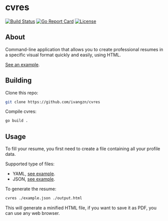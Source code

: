 # cvres

[![Build Status](https://img.shields.io/github/actions/workflow/status/ivangzn/cvres/go.yml?branch=main)](https://github.com/ivangzn/cvres/actions)
[![Go Report Card](https://goreportcard.com/badge/github.com/ivangzn/cvres)](https://goreportcard.com/report/github.com/ivangzn/cvres)
[![License](https://img.shields.io/github/license/ivangzn/cvres)](https://github.com/ivangzn/cvres/blob/main/LICENSE)

## About

Command-line application that allows you to create professional resumes in a
specific visual format quickly and easily, using HTML.

[See an example](example/example.pdf).

## Building

Clone this repo:

```bash
git clone https://github.com/ivangzn/cvres
```

Compile cvres:

```bash
go build .
```

## Usage

To fill your resume, you first need to create a file containing all your
profile data.

Supported type of files:

- YAML, [see example](example/example.yaml).
- JSON, [see example](example/example.json).

To generate the resume:

```bash
cvres ./example.json ./output.html
```

This will generate a minified HTML file, if you want to save it as PDF, you can
use any web browser.  
